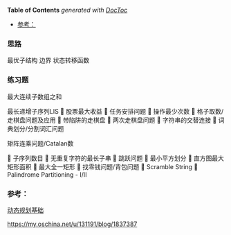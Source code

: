 <!-- START doctoc generated TOC please keep comment here to allow auto update -->
<!-- DON'T EDIT THIS SECTION, INSTEAD RE-RUN doctoc TO UPDATE -->
**Table of Contents**  *generated with [DocToc](https://github.com/thlorenz/doctoc)*

- [参考：](#%E5%8F%82%E8%80%83)

<!-- END doctoc generated TOC please keep comment here to allow auto update -->



### 思路

最优子结构 边界 状态转移函数

### 练习题

最大连续子数组之和

最长递增子序列LIS
  股票最大收益
  任务安排问题
  操作最少次数
  格子取数/走棋盘问题及应用  带陷阱的走棋盘
  两次走棋盘问题
  字符串的交替连接
  词典划分/分割词汇问题

矩阵连乘问题/Catalan数

 子序列数目
  无重复字符的最长子串
  跳跃问题
  最小平方划分
  直方图最大矩形面积
  最大全一矩形
  找零钱问题/背包问题
  Scramble String
  Palindrome Partitioning - I/II

### 参考：

[动态规划基础](https://www.cnblogs.com/liuyicai/p/10182262.html)

https://my.oschina.net/u/131191/blog/1837387



